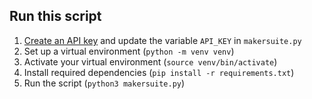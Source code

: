 ## Run this script

1. [Create an API key](https://aistudio.google.com/app/apikey) and update the variable `API_KEY` in `makersuite.py`
2. Set up a virtual environment (`python -m venv venv`)
3. Activate your virtual environment (`source venv/bin/activate`)
4. Install required dependencies (`pip install -r requirements.txt`)
5. Run the script (`python3 makersuite.py`)